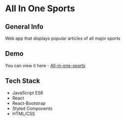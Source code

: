 # All In One Sports

## General Info

Web app that displays popular articles of all major sports

## Demo

You can view it here - [All-in-one-sports](https://all-in-one-sports.netlify.app)

## Tech Stack

- JavaScript ES6
- React
- React-Bootstrap
- Styled Components
- HTML/CSS
